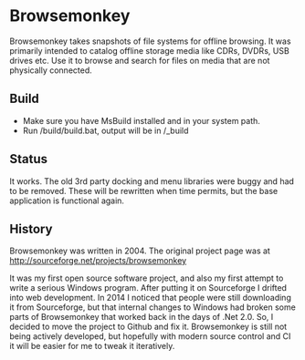 Browsemonkey
============

Browsemonkey takes snapshots of file systems for offline browsing. It was primarily intended to catalog offline storage media like CDRs, DVDRs, USB drives etc. Use it to browse and search for files on media that are not physically connected.


Build
-----
- Make sure you have MsBuild installed and in your system path.
- Run /build/build.bat, output will be in /_build


Status
------
It works. The old 3rd party docking and menu libraries were buggy and had to be removed. These will be rewritten when time permits, but the base application is functional again.


History
-------
Browsemonkey was written in 2004. The original project page was at http://sourceforge.net/projects/browsemonkey

It was my first open source software project, and also my first attempt to write a serious Windows program. After putting it on Sourceforge I drifted into web development. In 2014 I noticed that people were still downloading it from Sourceforge, but that internal changes to Windows had broken some parts of Browsemonkey that worked back in the days of .Net 2.0. So, I decided to move the project to Github and fix it. Browsemonkey is still not being actively developed, but hopefully with modern source control and CI it will be easier for me to tweak it iteratively.
